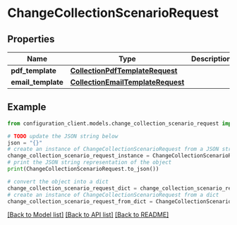 # ChangeCollectionScenarioRequest


## Properties

Name | Type | Description | Notes
------------ | ------------- | ------------- | -------------
**pdf_template** | [**CollectionPdfTemplateRequest**](CollectionPdfTemplateRequest.md) |  | [optional] 
**email_template** | [**CollectionEmailTemplateRequest**](CollectionEmailTemplateRequest.md) |  | [optional] 

## Example

```python
from configuration_client.models.change_collection_scenario_request import ChangeCollectionScenarioRequest

# TODO update the JSON string below
json = "{}"
# create an instance of ChangeCollectionScenarioRequest from a JSON string
change_collection_scenario_request_instance = ChangeCollectionScenarioRequest.from_json(json)
# print the JSON string representation of the object
print(ChangeCollectionScenarioRequest.to_json())

# convert the object into a dict
change_collection_scenario_request_dict = change_collection_scenario_request_instance.to_dict()
# create an instance of ChangeCollectionScenarioRequest from a dict
change_collection_scenario_request_from_dict = ChangeCollectionScenarioRequest.from_dict(change_collection_scenario_request_dict)
```
[[Back to Model list]](../README.md#documentation-for-models) [[Back to API list]](../README.md#documentation-for-api-endpoints) [[Back to README]](../README.md)



